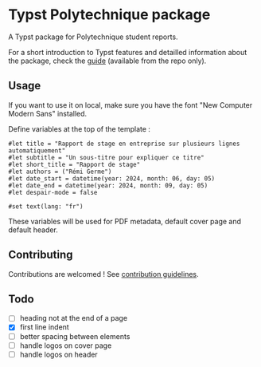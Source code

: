 # Typst Polytechnique package

A Typst package for Polytechnique student reports.

For a short introduction to Typst features and detailled information about the package, check the  [guide](https://github.com/remigerme/typst-polytechnique/blob/main/guide.pdf) (available from the repo only).

## Usage

If you want to use it on local, make sure you have the font "New Computer Modern Sans" installed.

Define variables at the top of the template :

```typc
#let title = "Rapport de stage en entreprise sur plusieurs lignes automatiquement"
#let subtitle = "Un sous-titre pour expliquer ce titre"
#let short_title = "Rapport de stage"
#let authors = ("Rémi Germe")
#let date_start = datetime(year: 2024, month: 06, day: 05)
#let date_end = datetime(year: 2024, month: 09, day: 05)
#let despair-mode = false

#set text(lang: "fr")
```

These variables will be used for PDF metadata, default cover page and default header.

## Contributing

Contributions are welcomed ! See [contribution guidelines](CONTRIBUTING.md).

## Todo

- [ ] heading not at the end of a page
- [x] first line indent
- [ ] better spacing between elements
- [ ] handle logos on cover page
- [ ] handle logos on header

